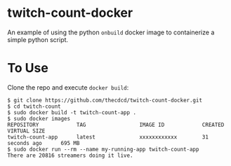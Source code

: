 # twitch-count-docker

An example of using the python `onbuild` docker image to containerize a simple python script.

# To Use
Clone the repo and execute `docker build`:

```
$ git clone https://github.com/thecdcd/twitch-count-docker.git
$ cd twitch-count
$ sudo docker build -t twitch-count-app .
$ sudo docker images
REPOSITORY            TAG                 IMAGE ID            CREATED             VIRTUAL SIZE
twitch-count-app      latest              xxxxxxxxxxxx        31 seconds ago      695 MB
$ sudo docker run --rm --name my-running-app twitch-count-app
There are 20816 streamers doing it live.
```

